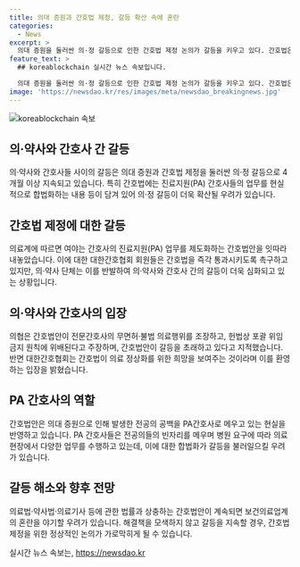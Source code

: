 ```yaml
---
title: 의대 증원과 간호법 제정, 갈등 확산 속에 혼란
categories:
  - News
excerpt: >
  의대 증원을 둘러싼 의·정 갈등으로 인한 간호법 제정 논의가 갈등을 키우고 있다. 간호법은 PA 간호사의 업무를 포함해 간호사 업무 범위를 확대하는 내용을 담고 있지만, 의·약사들은 이에 반발하며 침해로 보고 있다. PA 간호사 업무의 합법화를 주장하는 민주당과 국민의힘 간호법안으로 의·약사단체와의 갈등은 여전히 해소되지 않고 있으며, 간호법안을 둘러싼 논의는 확산할 가능성이 있다.
feature_text: >
  ## koreablockchain 실시간 뉴스 속보입니다.

  의대 증원을 둘러싼 의·정 갈등으로 인한 간호법 제정 논의가 갈등을 키우고 있다. 간호법은 PA 간호사의 업무를 포함해 간호사 업무 범위를 확대하는 내용을 담고 있지만, 의·약사들은 이에 반발하며 침해로 보고 있다. PA 간호사 업무의 합법화를 주장하는 민주당과 국민의힘 간호법안으로 의·약사단체와의 갈등은 여전히 해소되지 않고 있으며, 간호법안을 둘러싼 논의는 확산할 가능성이 있다.
image: 'https://newsdao.kr/res/images/meta/newsdao_breakingnews.jpg'
---
```


<p><img src="https://newsdao.kr/res/images/meta/newsdao_breakingnews.jpg" alt="koreablockchain 속보" /></p>

<h2 data-ke-size="size26">의·약사와 간호사 간 갈등</h2>

<p data-ke-size="size16">의·약사와 간호사들 사이의 갈등은 의대 증원과 간호법 제정을 둘러싼 의·정 갈등으로 4개월 이상 지속되고 있습니다. 특히 간호법에는 진료지원(PA) 간호사들의 업무를 현실적으로 합법화하는 내용 등이 담겨 있어 의·정 갈등이 더욱 확산될 우려가 있습니다.</p>

<h2 data-ke-size="size26">간호법 제정에 대한 갈등</h2>

<p data-ke-size="size16">의료계에 따르면 여야는 간호사의 진료지원(PA) 업무를 제도화하는 간호법안을 잇따라 내놓았습니다. 이에 대한 대한간호협회 회원들은 간호법을 즉각 통과시키도록 촉구하고 있지만, 의·약사 단체는 이를 반발하여 의·약사와 간호사 간의 갈등이 더욱 심화되고 있는 상황입니다.</p>

<h2 data-ke-size="size26">의·약사와 간호사의 입장</h2>

<p data-ke-size="size16">의협은 간호법안이 전문간호사의 무면허·불법 의료행위를 조장하고, 헌법상 포괄 위임 금지 원칙에 위배된다고 주장하며, 간호법안이 갈등을 초래하고 있다고 지적했습니다. 반면 대한간호협회는 간호법이 의료 정상화를 위한 희망을 보여주는 것이라며 이를 환영하는 입장을 밝혔습니다.</p>

<h2 data-ke-size="size26">PA 간호사의 역할</h2>

<p data-ke-size="size16">간호법안은 의대 증원으로 인해 발생한 전공의 공백을 PA간호사로 메우고 있는 현실을 반영하고 있습니다. PA 간호사들은 전공의들의 빈자리를 메우며 병원 요구에 따라 의료현장에서 다양한 업무를 수행하고 있는데, 이에 대한 합법화가 갈등을 불러일으킬 우려가 있습니다.</p>

<h2 data-ke-size="size26">갈등 해소와 향후 전망</h2>

<p data-ke-size="size16">의료법·약사법·의료기사 등에 관한 법률과 상충하는 간호법안이 계속되면 보건의료업계의 혼란을 야기할 우려가 있습니다. 해결책을 모색하지 않고 갈등을 지속할 경우, 간호법 제정을 위한 정상적인 논의가 가로막히게 될 수 있습니다.</p>
실시간 뉴스 속보는, <a href="https://newsdao.kr" rel="dofollow">https://newsdao.kr</a>



